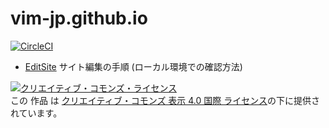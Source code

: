 # vim-jp.github.io

[![CircleCI](https://circleci.com/gh/vim-jp/vim-jp.github.io.svg?style=svg)](https://circleci.com/gh/vim-jp/vim-jp.github.io)

  * [EditSite](https://github.com/vim-jp/vim-jp.github.io/wiki/EditSite) サイト編集の手順 (ローカル環境での確認方法)

<a rel="license" href="http://creativecommons.org/licenses/by/4.0/"><img alt="クリエイティブ・コモンズ・ライセンス" style="border-width:0" src="https://i.creativecommons.org/l/by/4.0/88x31.png" /></a><br />この 作品 は <a rel="license" href="http://creativecommons.org/licenses/by/4.0/">クリエイティブ・コモンズ 表示 4.0 国際 ライセンス</a>の下に提供されています。
